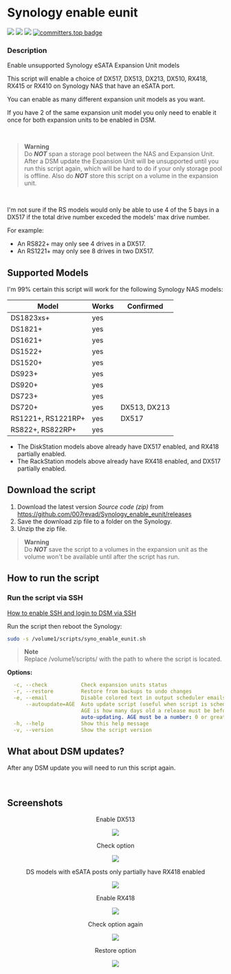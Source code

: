 # Synology enable eunit

<a href="https://github.com/007revad/Synology_enable_eunit/releases"><img src="https://img.shields.io/github/release/007revad/Synology_enable_eunit.svg"></a>
<a href="https://hits.seeyoufarm.com"><img src="https://hits.seeyoufarm.com/api/count/incr/badge.svg?url=https%3A%2F%2Fgithub.com%2F007revad%2FSynology_enable_eunith&count_bg=%2379C83D&title_bg=%23555555&icon=&icon_color=%23E7E7E7&title=views&edge_flat=false"/></a>
[![](https://img.shields.io/static/v1?label=Sponsor&message=%E2%9D%A4&logo=GitHub&color=%23fe8e86)](https://github.com/sponsors/007revad)
[![committers.top badge](https://user-badge.committers.top/australia/007revad.svg)](https://user-badge.committers.top/australia/007revad)

### Description
Enable unsupported Synology eSATA Expansion Unit models

This script will enable a choice of DX517, DX513, DX213, DX510, RX418, RX415 or RX410 on Synology NAS that have an eSATA port.

You can enable as many different expansion unit models as you want.

If you have 2 of the same expansion unit model you only need to enable it once for both expansion units to be enabled in DSM.

<br>

> **Warning** <br>
> Do ***NOT*** span a storage pool between the NAS and Expansion Unit. After a DSM update the Expansion Unit will be unsupported until you run this script again, which will be hard to do if your only storage pool is offline. Also do ***NOT*** store this script on a volume in the expansion unit.

<br>

I'm not sure if the RS models would only be able to use 4 of the 5 bays in a DX517 if the total drive number exceded the models' max drive number.

For example:
- An RS822+ may only see 4 drives in a DX517.
- An RS1221+ may only see 8 drives in two DX517.


## Supported Models

I'm 99% certain this script will work for the following Synology NAS models:

| Model   | Works | Confirmed |
|---------|-------|-----------|
| DS1823xs+ | yes | |
| DS1821+ | yes | |
| DS1621+ | yes | |
| DS1522+ | yes | |
| DS1520+ | yes | |
| DS923+  | yes | |
| DS920+  | yes | |
| DS723+  | yes | |
| DS720+  | yes | DX513, DX213 |
| RS1221+, RS1221RP+ | yes | DX517 |
| RS822+, RS822RP+ | yes | |

- The DiskStation models above already have DX517 enabled, and RX418 partially enabled.
- The RackStation models above already have RX418 enabled, and DX517 partially enabled.


## Download the script

1. Download the latest version _Source code (zip)_ from https://github.com/007revad/Synology_enable_eunit/releases
2. Save the download zip file to a folder on the Synology.
3. Unzip the zip file.

> **Warning** <br>
> Do ***NOT*** save the script to a volumes in the expansion unit as the volume won't be available until after the script has run.

## How to run the script

### Run the script via SSH

[How to enable SSH and login to DSM via SSH](https://kb.synology.com/en-global/DSM/tutorial/How_to_login_to_DSM_with_root_permission_via_SSH_Telnet)

Run the script then reboot the Synology:

```bash
sudo -s /volume1/scripts/syno_enable_eunit.sh
```

> **Note** <br>
> Replace /volume1/scripts/ with the path to where the script is located.

**Options:**
```YAML
  -c, --check           Check expansion units status
  -r, --restore         Restore from backups to undo changes
  -e, --email           Disable colored text in output scheduler emails
      --autoupdate=AGE  Auto update script (useful when script is scheduled)
                        AGE is how many days old a release must be before
                        auto-updating. AGE must be a number: 0 or greater
  -h, --help            Show this help message
  -v, --version         Show the script version

```

## What about DSM updates?

After any DSM update you will need to run this script again. 

<br>

## Screenshots

<p align="center">Enable DX513</p>
<p align="center"><img src="/images/esatab.png"></p>

<p align="center">Check option</p>
<p align="center"><img src="/images/enable_dx513b.png"></p>

<p align="center">DS models with eSATA posts only partially have RX418 enabled</p>
<p align="center"><img src="/images/default.png"></p>

<p align="center">Enable RX418</p>
<p align="center"><img src="/images/enable_rx418b.png"></p>

<p align="center">Check option again</p>
<p align="center"><img src="/images/enabled_3b.png"></p>

<p align="center">Restore option</p>
<p align="center"><img src="/images/restore.png"></p>

